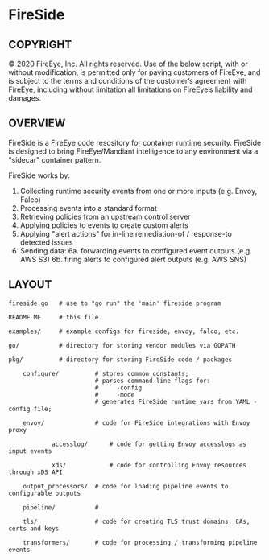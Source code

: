 # FireSide #

## COPYRIGHT
© 2020 FireEye, Inc. All rights reserved. Use of the below script, with or without
modification, is permitted only for paying customers of FireEye, and is subject
to the terms and conditions of the customer’s agreement with FireEye, including
without limitation all limitations on FireEye’s liability and damages.


## OVERVIEW
FireSide is a FireEye code resository for container runtime security.
FireSide is designed to bring FireEye/Mandiant intelligence to any environment via a
"sidecar" container pattern.

FireSide works by:
1. Collecting runtime security events from one or more inputs (e.g. Envoy, Falco)
2. Processing events into a standard format
3. Retrieving policies from an upstream control server
4. Applying policies to events to create custom alerts
5. Applying "alert actions" for in-line remediation-of / response-to detected issues
6. Sending data:
    6a. forwarding events to configured event outputs (e.g. AWS S3)
    6b. firing alerts to configured alert outputs (e.g. AWS SNS)

## LAYOUT
    fireside.go   # use to "go run" the 'main' fireside program

    README.ME     # this file

    examples/     # example configs for fireside, envoy, falco, etc.

    go/           # directory for storing vendor modules via GOPATH

    pkg/          # directory for storing FireSide code / packages

        configure/          # stores common constants;
                            # parses command-line flags for:
                            #     -config
                            #     -mode
                            # generates FireSide runtime vars from YAML -config file;

        envoy/              # code for FireSide integrations with Envoy proxy

                accesslog/      # code for getting Envoy accesslogs as input events

                xds/            # code for controlling Envoy resources through xDS API

        output_processors/  # code for loading pipeline events to configurable outputs

        pipeline/           #

        tls/                # code for creating TLS trust domains, CAs, certs and keys

        transformers/       # code for processing / transforming pipeline events

